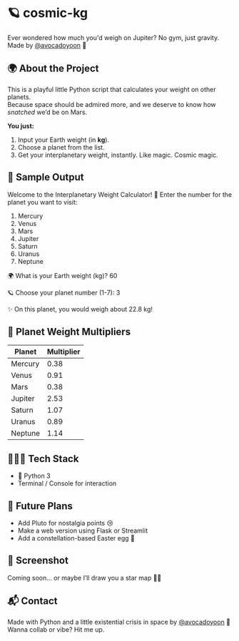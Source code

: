 # 🪐 cosmic-kg

Ever wondered how much you'd weigh on Jupiter? No gym, just gravity.  
Made by [@avocadoyoon](https://github.com/avocadoyoon) 💚

## 🌍 About the Project
This is a playful little Python script that calculates your weight on other planets.  
Because space should be admired more, and we deserve to know how _snatched_ we’d be on Mars.

**You just:**
1. Input your Earth weight (in **kg**).
2. Choose a planet from the list.
3. Get your interplanetary weight, instantly. Like magic. Cosmic magic.

## 🧪 Sample Output
Welcome to the Interplanetary Weight Calculator! 🚀
Enter the number for the planet you want to visit:
1. Mercury
2. Venus
3. Mars
4. Jupiter
5. Saturn
6. Uranus
7. Neptune

🌍 What is your Earth weight (kg)? 60

🪐 Choose your planet number (1-7): 3

✨ On this planet, you would weigh about 22.8 kg!


## 💫 Planet Weight Multipliers

| Planet   | Multiplier |
|----------|------------|
| Mercury  | 0.38       |
| Venus    | 0.91       |
| Mars     | 0.38       |
| Jupiter  | 2.53       |
| Saturn   | 1.07       |
| Uranus   | 0.89       |
| Neptune  | 1.14       |

## 👩🏻‍💻 Tech Stack

- 🐍 Python 3
- Terminal / Console for interaction

## 🚀 Future Plans
- Add Pluto for nostalgia points 😢
- Make a web version using Flask or Streamlit
- Add a constellation-based Easter egg 👀

## 📸 Screenshot

Coming soon... or maybe I’ll draw you a star map 🤷‍♀️

## 📬 Contact

Made with Python and a little existential crisis in space by [@avocadoyoon](https://github.com/avocadoyoon) 🌌  
Wanna collab or vibe? Hit me up.



